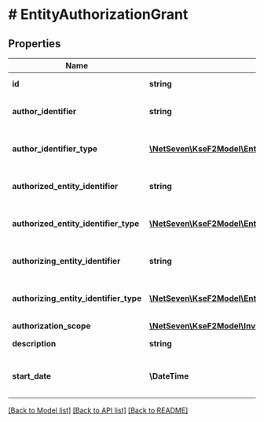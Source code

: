 # # EntityAuthorizationGrant

## Properties

Name | Type | Description | Notes
------------ | ------------- | ------------- | -------------
**id** | **string** | Identyfikator uprawnienia. | [optional]
**author_identifier** | **string** | Identyfikator osoby nadającej uprawnienie. | [optional]
**author_identifier_type** | [**\NetSeven\KseF2Model\EntityAuthorizationsAuthorIdentifierType**](EntityAuthorizationsAuthorIdentifierType.md) | Typ identyfikatora osoby nadającej uprawnienie. | [optional]
**authorized_entity_identifier** | **string** | Identyfikator podmiotu uprawnionego. | [optional]
**authorized_entity_identifier_type** | [**\NetSeven\KseF2Model\EntityAuthorizationsAuthorizedEntityIdentifierType**](EntityAuthorizationsAuthorizedEntityIdentifierType.md) | Typ identyfikatora podmiotu uprawnionego. | [optional]
**authorizing_entity_identifier** | **string** | Identyfikator podmiotu uprawniającego. | [optional]
**authorizing_entity_identifier_type** | [**\NetSeven\KseF2Model\EntityAuthorizationsAuthorizingEntityIdentifierType**](EntityAuthorizationsAuthorizingEntityIdentifierType.md) | Typ identyfikatora podmiotu uprawniającego. | [optional]
**authorization_scope** | [**\NetSeven\KseF2Model\InvoicePermissionType**](InvoicePermissionType.md) | Uprawnienie. | [optional]
**description** | **string** | Opis uprawnienia. | [optional]
**start_date** | **\DateTime** | Data rozpoczęcia obowiązywania uprawnienia. | [optional]

[[Back to Model list]](../../README.md#models) [[Back to API list]](../../README.md#endpoints) [[Back to README]](../../README.md)
